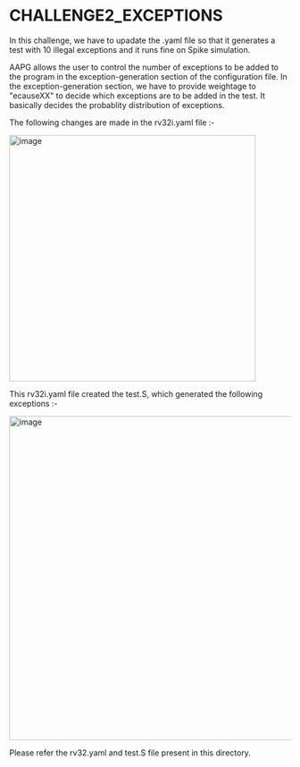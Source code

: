 # CHALLENGE2_EXCEPTIONS

In this challenge, we have to upadate the .yaml file so that it generates a test with 10 illegal exceptions and it runs fine on Spike simulation.

AAPG allows the user to control the number of exceptions to be added to the program in the exception-generation section of the configuration file. In the exception-generation section, we have to provide weightage to "ecauseXX" to decide which exceptions are to be added in the test. It basically decides the probablity distribution of exceptions. 

The following changes are made in the rv32i.yaml file :-

<img width="441" alt="image" src="https://github.com/vyomasystems-lab/riscv-ctb-challenge-kuhuk06/assets/22321279/6f843a42-909b-4a85-8009-de0464f92c78">

This rv32i.yaml file created the test.S, which generated the following exceptions :-

<img width="580" alt="image" src="https://github.com/vyomasystems-lab/riscv-ctb-challenge-kuhuk06/assets/22321279/9ca47344-55fb-495a-a8e9-b5b7fdf05519">

Please refer the rv32.yaml and test.S file present in this directory.
